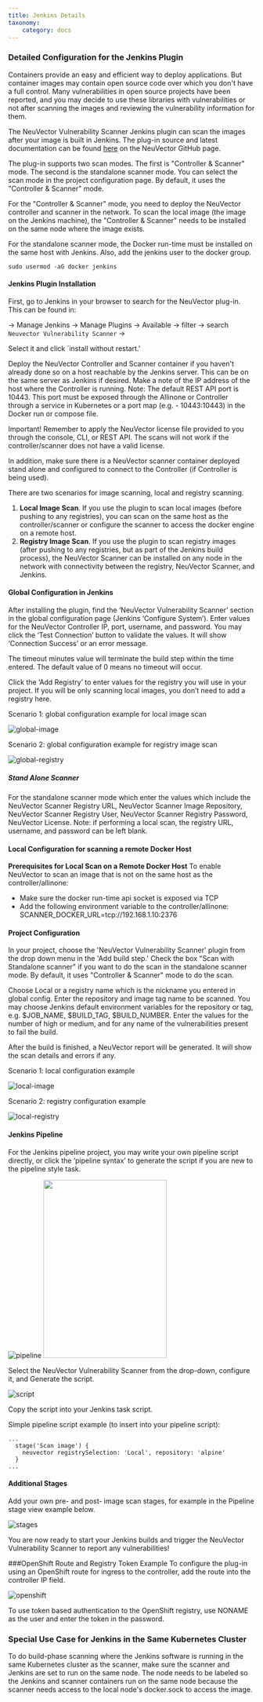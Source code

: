 ```yaml
---
title: Jenkins Details
taxonomy:
    category: docs
---
```


### Detailed Configuration for the Jenkins Plugin

Containers provide an easy and efficient way to deploy applications. But container images may contain open source code over which you don't have a full control. Many vulnerabilities in open source projects have been reported, and you may decide to use these libraries with vulnerabilities or not after scanning the images and reviewing the vulnerability information for them.

The NeuVector Vulnerability Scanner Jenkins plugin can scan the images after your image is built in Jenkins. The plug-in source and latest documentation can be found [here](https://github.com/jenkinsci/neuvector-vulnerability-scanner-plugin) on the NeuVector GitHub page.

The plug-in supports two scan modes. The first is "Controller & Scanner" mode. The second is the standalone scanner mode. You can select the scan mode in the project configuration page. By default, it uses the "Controller & Scanner" mode.

For the "Controller & Scanner" mode, you need to deploy the NeuVector controller and scanner in the network. To scan the local image (the image on the Jenkins machine), the "Controller & Scanner" needs to be installed on the same node where the image exists.

For the standalone scanner mode, the Docker run-time must be installed on the same host with Jenkins. Also, add the jenkins user to the docker group.

```
sudo usermod -aG docker jenkins
```

#### Jenkins Plugin Installation
First, go to Jenkins in your browser to search for the NeuVector plug-in. This can be found in:

-&gt; Manage Jenkins -&gt; Manage Plugins -&gt; Available -&gt; filter -&gt; search `Neuvector Vulnerability Scanner` -&gt;

Select it and click `install without restart.'

Deploy the NeuVector Controller and Scanner container if you haven't already done so on a host reachable by the Jenkins server. This can be on the same server as Jenkins if desired. Make a note of the IP address of the host where the Controller is running. Note: The default REST API port is 10443. This port must be exposed through the Allinone or Controller through a service in Kubernetes or a port map (e.g. - 10443:10443) in the Docker run or compose file.

Important! Remember to apply the NeuVector license file provided to you through the console, CLI, or REST API. The scans will not work if the controller/scanner does not have a valid license.

In addition, make sure there is a NeuVector scanner container deployed stand alone and configured to connect to the Controller (if Controller is being used).

There are two scenarios for image scanning, local and registry scanning.
<ol>
 	<li><strong>Local Image Scan</strong>. If you use the plugin to scan local images (before pushing to any registries), you can scan on the same host as the controller/scanner or configure the scanner to access the docker engine on a remote host.</li>
 	<li><strong>Registry Image Scan</strong>. If you use the plugin to scan registry images (after pushing to any registries, but as part of the Jenkins build process), the NeuVector Scanner can be installed on any node in the network with connectivity between the registry, NeuVector Scanner, and Jenkins.</li>
</ol>

#### Global Configuration in Jenkins
After installing the plugin, find the ‘NeuVector Vulnerability Scanner’ section in the global configuration page (Jenkins ‘Configure System’). Enter values for the NeuVector Controller IP, port, username, and password. You may click the ‘Test Connection’ button to validate the values. It will show ‘Connection Success’ or an error message.

The timeout minutes value will terminate the build step within the time entered. The default value of 0 means no timeout will occur.

Click the ‘Add Registry’ to enter values for the registry you will use in your project. If you will be only scanning local images, you don’t need to add a registry here.

Scenario 1: global configuration example for local image scan


![global-image](jenkins1a.png)

Scenario 2: global configuration example for registry image scan

![global-registry](jenkins2a.png)

##### Stand Alone Scanner

For the standalone scanner mode which enter the values which include the NeuVector Scanner Registry URL, NeuVector Scanner Image Repository, NeuVector Scanner Registry User, NeuVector Scanner Registry Password, NeuVector License. Note: if performing a local scan, the registry URL, username, and password can be left blank.



#### Local Configuration for scanning a remote Docker Host

<strong>Prerequisites for Local Scan on a Remote Docker Host</strong>
To enable NeuVector to scan an image that is not on the same host as the controller/allinone:
+ Make sure the docker run-time api socket is exposed via TCP
+ Add the following environment variable to the controller/allinone: SCANNER_DOCKER_URL=tcp://192.168.1.10:2376

#### Project Configuration
In your project, choose the 'NeuVector Vulnerability Scanner' plugin from the drop down menu in the 'Add build step.' Check the box "Scan with Standalone scanner" if you want to do the scan in the standalone scanner mode. By default, it uses "Controller & Scanner" mode to do the scan. 

Choose Local or a registry name which is the nickname you entered in global config. Enter the repository and image tag name to be scanned. You may choose Jenkins default environment variables for the repository or tag, e.g. $JOB_NAME, $BUILD_TAG, $BUILD_NUMBER. Enter the values for the number of high or medium, and for any name of the vulnerabilities present to fail the build.

After the build is finished, a NeuVector report will be generated. It will show the scan details and errors if any.

Scenario 1: local configuration example

![local-image](jenkins3a.png)

Scenario 2: registry configuration example

![local-registry](jenkins4a.png)


#### Jenkins Pipeline
For the Jenkins pipeline project, you may write your own pipeline script directly, or click the ‘pipeline syntax’ to generate the script if you are new to the pipeline style task.

![pipeline](jenkins5a.png)
<img class="alignnone size-full wp-image-4252" src="https://neuvector.com/wp-content/uploads/2018/07/jenkins5a.png" alt="" width="252" height="363" />

Select the NeuVector Vulnerability Scanner from the drop-down, configure it, and Generate the script.

![script](jenkins6a.png)

Copy the script into your Jenkins task script.

Simple pipeline script example (to insert into your pipeline script):
<pre>
<code>...
  stage('Scan image') {
    neuvector registrySelection: 'Local', repository: 'alpine'
  }
...</code>
</pre>


#### Additional Stages
Add your own pre- and post- image scan stages, for example in the Pipeline stage view example below.

![stages](jenkins7a.png)

You are now ready to start your Jenkins builds and trigger the NeuVector Vulnerability Scanner to report any vulnerabilities!

###OpenShift Route and Registry Token Example
To configure the plug-in using an OpenShift route for ingress to the controller, add the route into the controller IP field.

![openshift](rhos_jenkins_route.png)

To use token based authentication to the OpenShift registry, use NONAME as the user and enter the token in the password.

### Special Use Case for Jenkins in the Same Kubernetes Cluster
To do build-phase scanning where the Jenkins software is running in the same Kubernetes cluster as the scanner, make sure the scanner and Jenkins are set to run on the same node. The node needs to be labeled so the Jenkins and scanner containers run on the same node because the scanner needs access to the local node's docker.sock to access the image.

